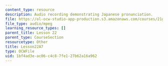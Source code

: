 ```yaml
---
content_type: resource
description: Audio recording demonstrating Japanese pronunciation.
file: https://ol-ocw-studio-app-production.s3.amazonaws.com/courses/21g-504-japanese-iv-spring-2009/1bf4ad3eac06c4c87fe127b62a16a962_Lesson22A7.mp3
file_type: audio/mpeg
learning_resource_types: []
parent_title: Lesson 22
parent_type: CourseSection
resourcetype: Other
title: Lesson22A7
type: OCWFile
uid: 1bf4ad3e-ac06-c4c8-7fe1-27b62a16a962
---
```

